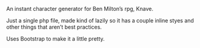 
An instant character generator for Ben Milton’s rpg, Knave.

Just a single php file, made kind of lazily so it has a couple inline styes and other things that aren’t best practices. 

Uses Bootstrap to make it a little pretty. 